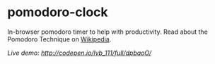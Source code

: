 # pomodoro-clock

In-browser pomodoro timer to help with productivity. Read about the Pomodoro Technique on [Wikipedia](https://en.wikipedia.org/wiki/Pomodoro_Technique).

*Live demo: http://codepen.io/lvb_111/full/dpbaoO/*
